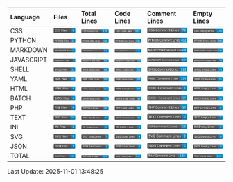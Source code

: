 | Language   | Files                                              | Total Lines                                              | Code Lines                                              | Comment Lines                                              | Empty Lines                                              |
|:-----------|:---------------------------------------------------|:---------------------------------------------------------|:--------------------------------------------------------|:-----------------------------------------------------------|:---------------------------------------------------------|
| CSS        | <img src="badges/CSS/CSS_files.svg">               | <img src="badges/CSS/CSS_total_lines.svg">               | <img src="badges/CSS/CSS_code_lines.svg">               | <img src="badges/CSS/CSS_comment_lines.svg">               | <img src="badges/CSS/CSS_empty_lines.svg">               |
| PYTHON     | <img src="badges/PYTHON/PYTHON_files.svg">         | <img src="badges/PYTHON/PYTHON_total_lines.svg">         | <img src="badges/PYTHON/PYTHON_code_lines.svg">         | <img src="badges/PYTHON/PYTHON_comment_lines.svg">         | <img src="badges/PYTHON/PYTHON_empty_lines.svg">         |
| MARKDOWN   | <img src="badges/MARKDOWN/MARKDOWN_files.svg">     | <img src="badges/MARKDOWN/MARKDOWN_total_lines.svg">     | <img src="badges/MARKDOWN/MARKDOWN_code_lines.svg">     | <img src="badges/MARKDOWN/MARKDOWN_comment_lines.svg">     | <img src="badges/MARKDOWN/MARKDOWN_empty_lines.svg">     |
| JAVASCRIPT | <img src="badges/JAVASCRIPT/JAVASCRIPT_files.svg"> | <img src="badges/JAVASCRIPT/JAVASCRIPT_total_lines.svg"> | <img src="badges/JAVASCRIPT/JAVASCRIPT_code_lines.svg"> | <img src="badges/JAVASCRIPT/JAVASCRIPT_comment_lines.svg"> | <img src="badges/JAVASCRIPT/JAVASCRIPT_empty_lines.svg"> |
| SHELL      | <img src="badges/SHELL/SHELL_files.svg">           | <img src="badges/SHELL/SHELL_total_lines.svg">           | <img src="badges/SHELL/SHELL_code_lines.svg">           | <img src="badges/SHELL/SHELL_comment_lines.svg">           | <img src="badges/SHELL/SHELL_empty_lines.svg">           |
| YAML       | <img src="badges/YAML/YAML_files.svg">             | <img src="badges/YAML/YAML_total_lines.svg">             | <img src="badges/YAML/YAML_code_lines.svg">             | <img src="badges/YAML/YAML_comment_lines.svg">             | <img src="badges/YAML/YAML_empty_lines.svg">             |
| HTML       | <img src="badges/HTML/HTML_files.svg">             | <img src="badges/HTML/HTML_total_lines.svg">             | <img src="badges/HTML/HTML_code_lines.svg">             | <img src="badges/HTML/HTML_comment_lines.svg">             | <img src="badges/HTML/HTML_empty_lines.svg">             |
| BATCH      | <img src="badges/BATCH/BATCH_files.svg">           | <img src="badges/BATCH/BATCH_total_lines.svg">           | <img src="badges/BATCH/BATCH_code_lines.svg">           | <img src="badges/BATCH/BATCH_comment_lines.svg">           | <img src="badges/BATCH/BATCH_empty_lines.svg">           |
| PHP        | <img src="badges/PHP/PHP_files.svg">               | <img src="badges/PHP/PHP_total_lines.svg">               | <img src="badges/PHP/PHP_code_lines.svg">               | <img src="badges/PHP/PHP_comment_lines.svg">               | <img src="badges/PHP/PHP_empty_lines.svg">               |
| TEXT       | <img src="badges/TEXT/TEXT_files.svg">             | <img src="badges/TEXT/TEXT_total_lines.svg">             | <img src="badges/TEXT/TEXT_code_lines.svg">             | <img src="badges/TEXT/TEXT_comment_lines.svg">             | <img src="badges/TEXT/TEXT_empty_lines.svg">             |
| INI        | <img src="badges/INI/INI_files.svg">               | <img src="badges/INI/INI_total_lines.svg">               | <img src="badges/INI/INI_code_lines.svg">               | <img src="badges/INI/INI_comment_lines.svg">               | <img src="badges/INI/INI_empty_lines.svg">               |
| SVG        | <img src="badges/SVG/SVG_files.svg">               | <img src="badges/SVG/SVG_total_lines.svg">               | <img src="badges/SVG/SVG_code_lines.svg">               | <img src="badges/SVG/SVG_comment_lines.svg">               | <img src="badges/SVG/SVG_empty_lines.svg">               |
| JSON       | <img src="badges/JSON/JSON_files.svg">             | <img src="badges/JSON/JSON_total_lines.svg">             | <img src="badges/JSON/JSON_code_lines.svg">             | <img src="badges/JSON/JSON_comment_lines.svg">             | <img src="badges/JSON/JSON_empty_lines.svg">             |
| TOTAL      | <img src="badges/total_files.svg">                 | <img src="badges/total_lines.svg">                       | <img src="badges/total_code_lines.svg">                 | <img src="badges/total_comment_lines.svg">                 | <img src="badges/total_empty_lines.svg">                 |

Last Update: 2025-11-01 13:48:25